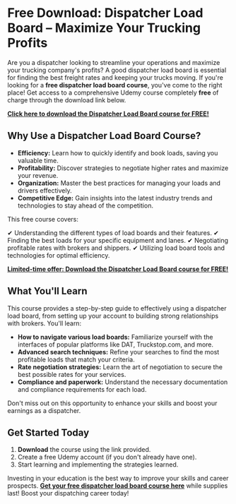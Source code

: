 # Free Download: Dispatcher Load Board – Maximize Your Trucking Profits

Are you a dispatcher looking to streamline your operations and maximize your trucking company's profits? A good dispatcher load board is essential for finding the best freight rates and keeping your trucks moving. If you're looking for a **free dispatcher load board course**, you've come to the right place! Get access to a comprehensive Udemy course completely **free** of charge through the download link below.

[**Click here to download the Dispatcher Load Board course for FREE!**](https://udemywork.com/dispatcher-load-board)

## Why Use a Dispatcher Load Board Course?

*   **Efficiency:** Learn how to quickly identify and book loads, saving you valuable time.
*   **Profitability:** Discover strategies to negotiate higher rates and maximize your revenue.
*   **Organization:** Master the best practices for managing your loads and drivers effectively.
*   **Competitive Edge:** Gain insights into the latest industry trends and technologies to stay ahead of the competition.

This free course covers:

✔ Understanding the different types of load boards and their features.
✔ Finding the best loads for your specific equipment and lanes.
✔ Negotiating profitable rates with brokers and shippers.
✔ Utilizing load board tools and technologies for optimal efficiency.

[**Limited-time offer: Download the Dispatcher Load Board course for FREE!**](https://udemywork.com/dispatcher-load-board)

## What You'll Learn

This course provides a step-by-step guide to effectively using a dispatcher load board, from setting up your account to building strong relationships with brokers. You'll learn:

*   **How to navigate various load boards:** Familiarize yourself with the interfaces of popular platforms like DAT, Truckstop.com, and more.
*   **Advanced search techniques:** Refine your searches to find the most profitable loads that match your criteria.
*   **Rate negotiation strategies:** Learn the art of negotiation to secure the best possible rates for your services.
*   **Compliance and paperwork:** Understand the necessary documentation and compliance requirements for each load.

Don't miss out on this opportunity to enhance your skills and boost your earnings as a dispatcher.

## Get Started Today

1.  **Download** the course using the link provided.
2.  Create a free Udemy account (if you don't already have one).
3.  Start learning and implementing the strategies learned.

Investing in your education is the best way to improve your skills and career prospects. **[Get your free dispatcher load board course here](https://udemywork.com/dispatcher-load-board)** while supplies last! Boost your dispatching career today!
